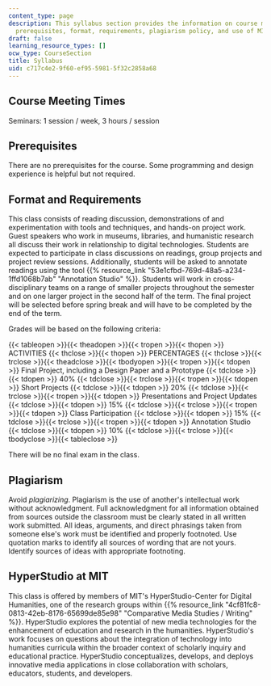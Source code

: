 ```yaml
---
content_type: page
description: This syllabus section provides the information on course meeting times,
  prerequisites, format, requirements, plagiarism policy, and use of MIT's HyperStudio.
draft: false
learning_resource_types: []
ocw_type: CourseSection
title: Syllabus
uid: c717c4e2-9f60-ef95-5981-5f32c2858a68
---
```

## Course Meeting Times

Seminars: 1 session / week, 3 hours / session

## Prerequisites

There are no prerequisites for the course. Some programming and design experience is helpful but not required.

## Format and Requirements

This class consists of reading discussion, demonstrations of and experimentation with tools and techniques, and hands-on project work. Guest speakers who work in museums, libraries, and humanistic research all discuss their work in relationship to digital technologies. Students are expected to participate in class discussions on readings, group projects and project review sessions. Additionally, students will be asked to annotate readings using the tool {{% resource_link "53e1cfbd-769d-48a5-a234-1ffd1068b7ab" "Annotation Studio" %}}. Students will work in cross-disciplinary teams on a range of smaller projects throughout the semester and on one larger project in the second half of the term. The final project will be selected before spring break and will have to be completed by the end of the term.

Grades will be based on the following criteria:

{{< tableopen >}}{{< theadopen >}}{{< tropen >}}{{< thopen >}}
ACTIVITIES
{{< thclose >}}{{< thopen >}}
PERCENTAGES
{{< thclose >}}{{< trclose >}}{{< theadclose >}}{{< tbodyopen >}}{{< tropen >}}{{< tdopen >}}
Final Project, including a Design Paper and a Prototype
{{< tdclose >}}{{< tdopen >}}
40%
{{< tdclose >}}{{< trclose >}}{{< tropen >}}{{< tdopen >}}
Short Projects
{{< tdclose >}}{{< tdopen >}}
20%
{{< tdclose >}}{{< trclose >}}{{< tropen >}}{{< tdopen >}}
Presentations and Project Updates
{{< tdclose >}}{{< tdopen >}}
15%
{{< tdclose >}}{{< trclose >}}{{< tropen >}}{{< tdopen >}}
Class Participation
{{< tdclose >}}{{< tdopen >}}
15%
{{< tdclose >}}{{< trclose >}}{{< tropen >}}{{< tdopen >}}
Annotation Studio
{{< tdclose >}}{{< tdopen >}}
10%
{{< tdclose >}}{{< trclose >}}{{< tbodyclose >}}{{< tableclose >}}

There will be no final exam in the class.

## Plagiarism

Avoid *plagiarizing*. Plagiarism is the use of another's intellectual work without acknowledgment. Full acknowledgment for all information obtained from sources outside the classroom must be clearly stated in all written work submitted. All ideas, arguments, and direct phrasings taken from someone else's work must be identified and properly footnoted. Use quotation marks to identify all sources of wording that are not yours. Identify sources of ideas with appropriate footnoting.

## HyperStudio at MIT

This class is offered by members of MIT's HyperStudio-Center for Digital Humanities, one of the research groups within {{% resource_link "4cf81fc8-0813-42eb-8176-65699de85e98" "Comparative Media Studies / Writing" %}}. HyperStudio explores the potential of new media technologies for the enhancement of education and research in the humanities. HyperStudio's work focuses on questions about the integration of technology into humanities curricula within the broader context of scholarly inquiry and educational practice. HyperStudio conceptualizes, develops, and deploys innovative media applications in close collaboration with scholars, educators, students, and developers.